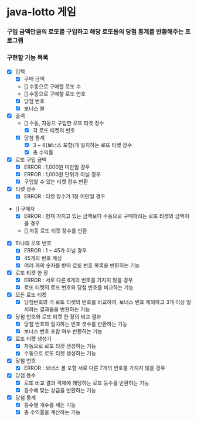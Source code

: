 # java-lotto 게임

### 구입 금액만큼의 로또를 구입하고 해당 로또들의 당첨 통계를 반환해주는 프로그램

### 구현할 기능 목록

- [x] 입력
    - [x] 구매 금액
    - [] 수동으로 구매할 로또 수
    - [] 수동으로 구매할 로또 번호
    - [x] 당첨 번호 
    - [x] 보너스 볼
    
- [x] 출력
    - [] 수동, 자동으 구입한 로또 티켓 장수
        - [x] 각 로또 티켓의 번호
    - [x] 당첨 통계
      - [x] 3 ~ 6(보너스 포함)개 일치하는 로또 티켓 장수
      - [x] 총 수익률

- [x] 로또 구입 금액
  - [x] ERROR : 1,000원 미만일 경우
  - [x] ERROR : 1,000원 단위가 아닐 경우
  - [x] 구입할 수 있는 티켓 장수 반환

- [x] 티켓 장수
  - [x] ERROR : 티켓 장수가 1장 미만일 경우

- [] 구매자
  - [x] ERROR : 현재 가지고 있는 금액보다 수동으로 구매하려는 로또 티켓의 금액이 클 경우
  - [] 자동 로또 티켓 장수를 반환

- [x] 하나의 로또 번호
  - [x] ERROR : 1 ~ 45가 아닐 경우
  - [x] 45개의 번호 캐싱
  - [x] 여러 개의 숫자를 받아 로또 번호 목록을 반환하는 기능

- [x] 로또 티켓 한 장
  - [x] ERROR : 서로 다른 6개의 번호를 가지지 않을 경우
  - [x] 로또 티켓의 로또 번호와 당첨 번호를 비교하는 기능

- [x] 모든 로또 티켓
    - [x] 당첨번호와 각 로또 티켓의 번호를 비교하여, 보너스 번호 제외하고 3개 이상 일치하는 결과들을 반환하는 기능
    
- [x] 당첨 번호와 로또 티켓 한 장의 비교 결과
    - [x] 당첨 번호와 일치하는 번호 갯수를 반환하는 기능
    - [x] 보너스 번호 포함 여부 반환하는 기능
    
- [x] 로또 티켓 생성기
    - [x] 자동으로 로또 티켓 생성하는 기능 
    - [x] 수동으로 로또 티켓 생성하는 기능

- [x] 당첨 번호
    - [x] ERROR : 보너스 볼 포함 서로 다른 7개의 번호를 가지지 않을 경우

- [x] 당첨 등수
    - [x] 로또 비교 결과 객체에 해당하는 로또 등수를 반환하는 기능
    - [x] 등수에 맞는 상금을 반환하는 기능

- [x] 당첨 통계
    - [x] 등수별 개수를 세는 기능
    - [x] 총 수익률을 계산하는 기능 
